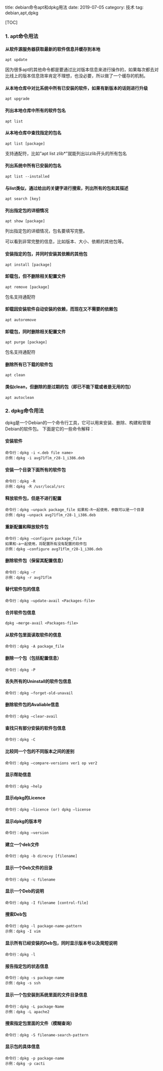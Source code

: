 title: debian命令apt和dpkg用法
date: 2019-07-05
category: 技术
tag: debian,apt,dpkg

[TOC]

### 1. apt命令用法

#### 从软件源服务器获取最新的软件信息并缓存到本地

```
apt update
```

因为很多apt的其他命令都是要通过比对版本信息来进行操作的，如果每次都去对比线上的版本信息效率肯定不理想，也没必要，所以做了一个缓存的机制。

#### 从本地仓库中对比系统中所有已安装的软件，如果有新版本的话则进行升级

```
apt upgrade
```

#### 列出本地仓库中所有的软件包名

```
apt list
```

#### 从本地仓库中查找指定的包名

```
apt list [package]
```

支持通配符，比如"apt list zlib*"就能列出以zlib开头的所有包名

#### 列出系统中所有已安装的包名

```
apt list --installed
```

#### 与list类似，通过给出的关键字进行搜索，列出所有的包和其描述

```
apt search [key]
```

#### 列出指定包的详细情况

```
apt show [package]
```

列出指定包的详细情况，包名要填写完整。

可以看到非常完整的信息，比如版本、大小、依赖的其他包等。

#### 安装指定的包，并同时安装其依赖的其他包

```
apt install [package]
```

#### 卸载包，但不删除相关配置文件

```
apt remove [package]
```

包名支持通配符

#### 卸载因安装软件自动安装的依赖，而现在又不需要的依赖包

```
apt autoremove
```

#### 卸载包，同时删除相关配置文件

```
apt purge [package]
```

包名支持通配符

#### 删除所有已下载的软件包

```
apt clean
```

#### 类似clean，但删除的是过期的包（即已不能下载或者是无用的包）

```
apt autoclean
```

### 2. dpkg命令用法

dpkg是一个Debian的一个命令行工具，它可以用来安装、删除、构建和管理Debian的软件包。
下面是它的一些命令解释：

#### 安装软件

```
命令行：dpkg -i <.deb file name>
示例：dpkg -i avg71flm_r28-1_i386.deb
```

#### 安装一个目录下面所有的软件包

```
命令行：dpkg -R
示例：dpkg -R /usr/local/src
```

#### 释放软件包，但是不进行配置

```
命令行：dpkg –unpack package_file 如果和-R一起使用，参数可以是一个目录
示例：dpkg –unpack avg71flm_r28-1_i386.deb
```

#### 重新配置和释放软件包

```
命令行：dpkg –configure package_file
如果和-a一起使用，将配置所有没有配置的软件包
示例：dpkg –configure avg71flm_r28-1_i386.deb
```

#### 删除软件包（保留其配置信息）

```
命令行：dpkg -r
示例：dpkg -r avg71flm
```

#### 替代软件包的信息

```
命令行：dpkg –update-avail <Packages-file>
```

#### 合并软件包信息

```
dpkg –merge-avail <Packages-file>
```

#### 从软件包里面读取软件的信息

```
命令行：dpkg -A package_file
```

#### 删除一个包（包括配置信息）

```
命令行：dpkg -P
```

#### 丢失所有的Uninstall的软件包信息

```
命令行：dpkg –forget-old-unavail
```

#### 删除软件包的Avaliable信息

```
命令行：dpkg –clear-avail
```

#### 查找只有部分安装的软件包信息

```
命令行：dpkg -C
```

#### 比较同一个包的不同版本之间的差别

```
命令行：dpkg –compare-versions ver1 op ver2
```

#### 显示帮助信息

```
命令行：dpkg –help
```

#### 显示dpkg的Licence

```
命令行：dpkg –licence (or) dpkg –license
```

#### 显示dpkg的版本号

```
命令行：dpkg –version
```

#### 建立一个deb文件

```
命令行：dpkg -b direc×y [filename]
```

#### 显示一个Deb文件的目录

```
命令行：dpkg -c filename
```

#### 显示一个Deb的说明

```
命令行：dpkg -I filename [control-file]
```

#### 搜索Deb包

```
命令行：dpkg -l package-name-pattern
示例：dpkg -I vim
```

#### 显示所有已经安装的Deb包，同时显示版本号以及简短说明

```
命令行：dpkg -l
```

#### 报告指定包的状态信息

```
命令行：dpkg -s package-name
示例：dpkg -s ssh
```

#### 显示一个包安装到系统里面的文件目录信息

```
命令行：dpkg -L package-Name
示例：dpkg -L apache2
```

#### 搜索指定包里面的文件（模糊查询）

```
命令行：dpkg -S filename-search-pattern
```

#### 显示包的具体信息

```
命令行：dpkg -p package-name
示例：dpkg -p cacti
```
